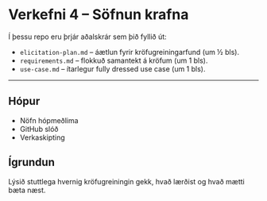 # Verkefni 4 – Söfnun krafna

Í þessu repo eru þrjár aðalskrár sem þið fyllið út:

- `elicitation-plan.md` – áætlun fyrir kröfugreiningarfund (um ½ bls).
- `requirements.md` – flokkuð samantekt á kröfum (um 1 bls).
- `use-case.md` – ítarlegur fully dressed use case (um 1 bls).

---

## Hópur
- Nöfn hópmeðlima
- GitHub slóð
- Verkaskipting

## Ígrundun
Lýsið stuttlega hvernig kröfugreiningin gekk, hvað lærðist og hvað mætti bæta næst.
